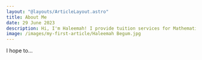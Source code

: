 ```yaml
---
layout: "@layouts/ArticleLayout.astro"
title: About Me
date: 29 June 2023
description: Hi, I'm Haleemah! I provide tuition services for Mathematics and Economics. 
image: /images/my-first-article/Haleemah Begum.jpg
---
```


I hope to...
